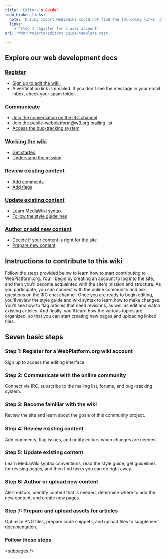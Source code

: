 ```yaml
---
title: 'Editor\'s Guide'
todo_broken_links:
  note: 'During import MediaWiki could not find the following links, please fix and adjust this list.'
  links:
    - 'step 1 register for a wiki account'
uri: 'WPD:Projects/editors guide/template test'

---
```

## Explore our web development docs

### [Register](/w/index.php?title=step_1_register_for_a_wiki_account&action=edit&redlink=1)

-   [Sign up to edit the wiki.](http://docs.webplatform.org/w/index.php?title=Special:UserLogin&returnto=Main+Page)
-   A verification link is emailed. If you don't see the message in your email inbox, check your spam folder.

### [Communicate](/WPD:Editors_Guide/step_2_communicate_with_the_online_community)

-   [Join the conversation on the IRC channel](/WPD:Editors_Guide/step_2_communicate_with_the_online_community#Join_the_conversation_on_the_IRC_channel)
-   [Join the public-webplatform@w3.org mailing list](/WPD:Editors_Guide/step_2_communicate_with_the_online_community#Join_the_public-webplatform.40w3.org_mailing_list)
-   [Access the bug-tracking system](/WPD:Editors_Guide/step_2_communicate_with_the_online_community#Access_the_bug-tracking_system)

### [Working the wiki](/WPD:Editors_Guide/step_3_become_familiar_with_the_wiki)

-   [Get started](/WPD:Editors_Guide/step_3_become_familiar_with_the_wiki#If_you_can.27t_wait.2C_start_contributing_right_away)
-   [Understand the mission](/WPD:Editors_Guide/step_3_become_familiar_with_the_wiki#Understand_the_WebPlatform_project.27s_mission_and_policies)

### [Review existing content](/WPD:Editors_Guide/step_4_review_existing_content)

-   [Add comments](/WPD:Editors_Guide/step_4_review_existing_content#IAdd_comments_to_sections)
-   [Add flags](/WPD:Editors_Guide/step_4_review_existing_content#How_to_add_a_flag)

### [Update existing content](/WPD:Editors_Guide/step_5_update_existing_content)

-   [Learn MediaWiki syntax](/WPD:Editors_Guide/step_5_update_existing_content#Become_familiar_with_MediaWiki_syntax_conventions)
-   [Follow the style guidelines](/WPD:Editors_Guide/step_5_update_existing_content#Follow_the_WebPlatform_style_guide)

### [Author or add new content](/WPD:Editors_Guide/step_6_author_or_upload_new_content)

-   [Decide if your content is right for the site](/WPD:Editors_Guide/step_6_author_or_upload_new_content#Determine_if_your_content_is_appropriate_to_add_to_this_wiki)
-   [Prepare new content](/WPD:Editors_Guide/step_6_author_or_upload_new_content#Author_new_content_using_the_correct_site_formatting_and_standards)

## Instructions to contribute to this wiki

Follow the steps provided below to learn how to start contributing to WebPlatform.org. You'll begin by creating an account to log into the site, and then you'll become acquainted with the site's mission and structure. As you participate, you can connect with the online community and ask questions on the IRC chat channel. Once you are ready to begin editing, you'll review the style guide and wiki syntax to learn how to make changes. You'll see how to flag articles that need revisions, as well as edit and watch existing articles. And finally, you'll learn how the various topics are organized, so that you can start creating new pages and uploading linked files.

## Seven basic steps

### Step 1: Register for a WebPlatform.org wiki account

Sign up to access the editing interface.

### Step 2: Communicate with the online community

Connect via IRC, subscribe to the mailing list, forums, and bug-tracking system.

### Step 3: Become familiar with the wiki

Review the site and learn about the goals of this community project.

### Step 4: Review existing content

Add comments, flag issues, and notify editors when changes are needed.

### Step 5: Update existing content

Learn MediaWiki syntax conventions, read the style guide, get guidelines for revising pages, and then find tasks you can do right away.

### Step 6: Author or upload new content

Alert editors, identify content that is needed, determine where to add the new content, and create new pages.

### Step 7: Prepare and upload assets for articles

Optimize PNG files, prepare code snippets, and upload files to supplement documentation.

### Follow these steps

\<subpages /\>
